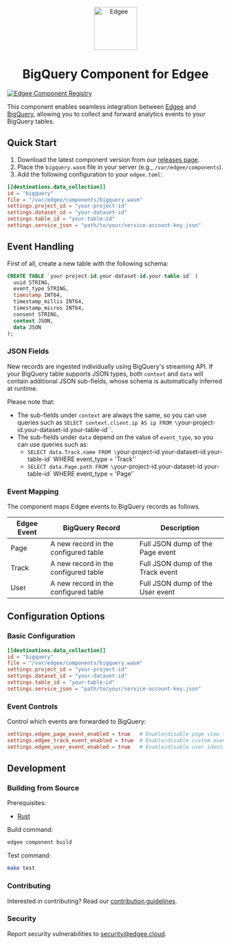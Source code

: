 <div align="center">
<p align="center">
  <a href="https://www.edgee.cloud">
    <picture>
      <source media="(prefers-color-scheme: dark)" srcset="https://cdn.edgee.cloud/img/component-dark.svg">
      <img src="https://cdn.edgee.cloud/img/component.svg" height="100" alt="Edgee">
    </picture>
  </a>
</p>
</div>

<h1 align="center">BigQuery Component for Edgee</h1>

[![Edgee Component Registry](https://img.shields.io/badge/Edgee_Component_Registry-Public-green.svg)](https://www.edgee.cloud/edgee/bigquery)

This component enables seamless integration between [Edgee](https://www.edgee.cloud) and [BigQuery](https://cloud.google.com/bigquery), allowing you to collect and forward analytics events to your BigQuery tables.

## Quick Start

1. Download the latest component version from our [releases page](../../releases).
2. Place the `bigquery.wasm` file in your server (e.g., `/var/edgee/components`).
3. Add the following configuration to your `edgee.toml`:

```toml
[[destinations.data_collection]]
id = "bigquery"
file = "/var/edgee/components/bigquery.wasm"
settings.project_id = "your-project-id"
settings.dataset_id = "your-dataset-id"
settings.table_id = "your-table-id"
settings.service_json = "path/to/your/service-account-key.json"
```

## Event Handling

First of all, create a new table with the following schema:

```sql
CREATE TABLE `your-project-id.your-dataset-id.your-table-id` (
  uuid STRING,
  event_type STRING,
  timestamp INT64,
  timestamp_millis INT64,
  timestamp_micros INT64,
  consent STRING,
  context JSON,
  data JSON
);
```

### JSON Fields

New records are ingested individually using BigQuery's streaming API. If your BigQuery table supports JSON types, both `context` and `data` will contain additional JSON sub-fields, whose schema is automatically inferred at runtime.

Please note that:
- The sub-fields under `context` are always the same, so you can use queries such as `SELECT context.client.ip AS ip FROM \`your-project-id.your-dataset-id.your-table-id\``.
- The sub-fields under `data` depend on the value of `event_type`, so you can use queries such as:
  - `SELECT data.Track.name FROM \`your-project-id.your-dataset-id.your-table-id\` WHERE event_type = 'Track'`
  - `SELECT data.Page.path FROM \`your-project-id.your-dataset-id.your-table-id\` WHERE event_type = 'Page'`

### Event Mapping

The component maps Edgee events to BigQuery records as follows.

|Edgee Event|BigQuery Record|Description|
|---|---|---|
|Page|A new record in the configured table|Full JSON dump of the Page event|
|Track|A new record in the configured table|Full JSON dump of the Track event|
|User|A new record in the configured table|Full JSON dump of the User event|

## Configuration Options

### Basic Configuration

```toml
[[destinations.data_collection]]
id = "bigquery"
file = "/var/edgee/components/bigquery.wasm"
settings.project_id = "your-project-id"
settings.dataset_id = "your-dataset-id"
settings.table_id = "your-table-id"
settings.service_json = "path/to/your/service-account-key.json"
```

### Event Controls

Control which events are forwarded to BigQuery:

```toml
settings.edgee_page_event_enabled = true   # Enable/disable page view tracking
settings.edgee_track_event_enabled = true  # Enable/disable custom event tracking
settings.edgee_user_event_enabled = true   # Enable/disable user identification
```

## Development

### Building from Source

Prerequisites:
- [Rust](https://www.rust-lang.org/tools/install)

Build command:
```bash
edgee component build
```

Test command:
```bash
make test
```

### Contributing

Interested in contributing? Read our [contribution guidelines](./CONTRIBUTING.md).

### Security

Report security vulnerabilities to [security@edgee.cloud](mailto:security@edgee.cloud).
